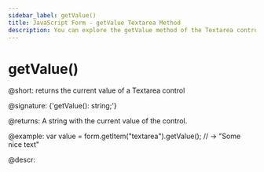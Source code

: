 ```yaml
---
sidebar_label: getValue()
title: JavaScript Form - getValue Textarea Method 
description: You can explore the getValue method of the Textarea control of Form in the documentation of the DHTMLX JavaScript UI library. Browse developer guides and API reference, try out code examples and live demos, and download a free 30-day evaluation version of DHTMLX Suite 7.
---
```


# getValue()

@short: returns the current value of a Textarea control

@signature: {'getValue(): string;'}

@returns:
A string with the current value of the control.

@example:
var value = form.getItem("textarea").getValue();
// -> "Some nice text"

@descr:
